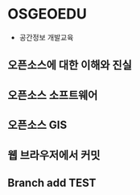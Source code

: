 # OSGEOEDU
* 공간정보 개발교육

## 오픈소스에 대한 이해와 진실

## 오픈소스 소프트웨어

## 오픈소스 GIS

## 웹 브라우저에서 커밋

## Branch add TEST